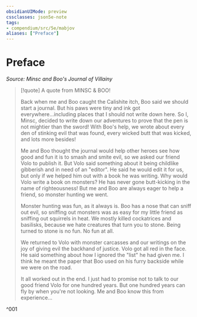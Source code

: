 ```yaml
---
obsidianUIMode: preview
cssclasses: json5e-note
tags:
- compendium/src/5e/mabjov
aliases: ["Preface"]
---
```

# Preface
*Source: Minsc and Boo's Journal of Villainy* 

> [!quote] A quote from MINSC & BOO!  
> 
> Back when me and Boo caught the Calishite itch, Boo said we should start a journal. But his paws were tiny and ink got everywhere...including places that I should not write down here. So I, Minsc, decided to write down our adventures to prove that the pen is not mightier than the sword! With Boo's help, we wrote about every den of stinking evil that was found, every wicked butt that was kicked, and lots more besides!
> 
> Me and Boo thought the journal would help other heroes see how good and fun it is to smash and smite evil, so we asked our friend Volo to publish it. But Volo said something about it being childlike gibberish and in need of an "editor". He said he would edit it for us, but only if we helped him out with a book he was writing. Why would Volo write a book on monsters? He has never gone butt-kicking in the name of righteousness! But me and Boo are always eager to help a friend, so monster hunting we went.
> 
> Monster hunting was fun, as it always is. Boo has a nose that can sniff out evil, so sniffing out monsters was as easy for my little friend as sniffing out squirrels in heat. We mostly killed cockatrices and basilisks, because we hate creatures that turn you to stone. Being turned to stone is no fun. No fun at all.
> 
> We returned to Volo with monster carcasses and our writings on the joy of giving evil the backhand of justice. Volo got all red in the face. He said something about how I ignored the "list" he had given me. I think he meant the paper that Boo used on his furry backside while we were on the road.
> 
> It all worked out in the end. I just had to promise not to talk to our good friend Volo for one hundred years. But one hundred years can fly by when you're not looking. Me and Boo know this from experience...

^001